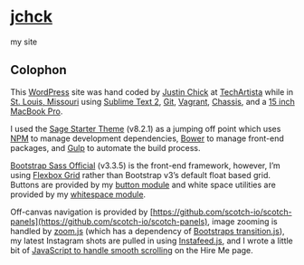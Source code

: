 # [jchck](http://justinchick.com)
my site

## Colophon

This [WordPress](http://wordpress.org) site was hand coded by [Justin Chick](http://justinchick.com) at [TechArtista](http://techartista.org) while in [St. Louis, Missouri](https://en.wikipedia.org/wiki/St._Louis) using [Sublime Text 2](http://www.sublimetext.com/2), [Git](http://git-scm.com/), [Vagrant](https://www.vagrantup.com/), [Chassis](http://chassis.io/), and a [15 inch MacBook Pro](https://support.apple.com/kb/SP704?locale=en_US).

I used the [Sage Starter Theme](https://github.com/roots/sage) (v8.2.1) as a jumping off point which uses [NPM](https://www.npmjs.com/) to manage development dependencies, [Bower](http://bower.io) to manage front-end packages, and [Gulp](http://gulpjs.com/) to automate the build process.

[Bootstrap Sass Official](https://github.com/twbs/bootstrap-sass) (v3.3.5) is the front-end framework, however, I’m using [Flexbox Grid](https://github.com/kristoferjoseph/flexboxgrid) rather than Bootstrap v3’s default float based grid. Buttons are provided by my [button module](https://github.com/jchck/jchck-btn) and white space utilities are provided by my [whitespace module](https://github.com/jchck/jchck-spacing).

Off-canvas navigation is provided by [https://github.com/scotch-io/scotch-panels](https://github.com/scotch-io/scotch-panels), image zooming is handled by [zoom.js](https://github.com/fat/zoom.js) (which has a dependency of [Bootstraps transition.js](https://github.com/twbs/bootstrap/blob/master/js/transition.js)), my latest Instagram shots are pulled in using [Instafeed.js](https://github.com/stevenschobert/instafeed.js), and I wrote a little bit of [JavaScript to handle smooth scrolling](https://github.com/jchck/jchck_/blob/master/assets/scripts/main.js#L55-L69) on the Hire Me page.

